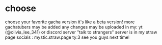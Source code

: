 # choose
choose your favorite gacha version
it's like a beta version! 
more gachatubers may be added any changes may be uploaded in my:
yt (@olivia_lee_341) or discord server "talk to strangers" 
server is in my straw page socials : mystic.straw.page
ty:3
see you guys next time!
